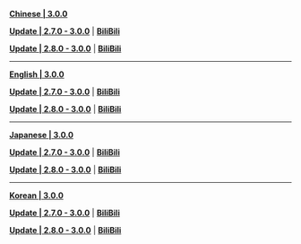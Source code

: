 **[Chinese | 3.0.0](https://autopatchcn.yuanshen.com/client_app/download/pc_zip/20220815143702_i3RDKzdbDWGYYfZZ/Audio_Chinese_3.0.0.zip)**

**[Update | 2.7.0 - 3.0.0](https://autopatchcn.yuanshen.com/client_app/update/hk4e_cn/18/zh-cn_2.7.0_3.0.0_hdiff_U5s7ShiHnT8M0JPq.zip)** | **[BiliBili](https://autopatchcn.yuanshen.com/client_app/update/hk4e_cn/17/zh-cn_2.7.0_3.0.0_hdiff_1aSEfLmIn3uOT4kt.zip)**

**[Update | 2.8.0 - 3.0.0](https://autopatchcn.yuanshen.com/client_app/update/hk4e_cn/18/zh-cn_2.8.0_3.0.0_hdiff_0osJAObthKPmDc3r.zip)** | **[BiliBili](https://autopatchcn.yuanshen.com/client_app/update/hk4e_cn/17/zh-cn_2.8.0_3.0.0_hdiff_LY5lsUiatVRwJqxK.zip)**

---

**[English | 3.0.0](https://autopatchcn.yuanshen.com/client_app/download/pc_zip/20220815143702_i3RDKzdbDWGYYfZZ/Audio_English(US)_3.0.0.zip)**

**[Update | 2.7.0 - 3.0.0](https://autopatchcn.yuanshen.com/client_app/update/hk4e_cn/18/en-us_2.7.0_3.0.0_hdiff_1Bevc4h5Js9U0aNy.zip)** | **[BiliBili](https://autopatchcn.yuanshen.com/client_app/update/hk4e_cn/17/en-us_2.7.0_3.0.0_hdiff_weHp4zLQc6FEuDi9.zip)**

**[Update | 2.8.0 - 3.0.0](https://autopatchcn.yuanshen.com/client_app/update/hk4e_cn/18/en-us_2.8.0_3.0.0_hdiff_qHeyaTLsu6IcEb5J.zip)** | **[BiliBili](https://autopatchcn.yuanshen.com/client_app/update/hk4e_cn/17/en-us_2.8.0_3.0.0_hdiff_vEa4xmsF0nMkzr1c.zip)**

---

**[Japanese | 3.0.0](https://autopatchcn.yuanshen.com/client_app/download/pc_zip/20220815143702_i3RDKzdbDWGYYfZZ/Audio_Japanese_3.0.0.zip)**

**[Update | 2.7.0 - 3.0.0](https://autopatchcn.yuanshen.com/client_app/update/hk4e_cn/18/ja-jp_2.7.0_3.0.0_hdiff_sQ3Snd7JCObwVkpK.zip)** | **[BiliBili](https://autopatchcn.yuanshen.com/client_app/update/hk4e_cn/17/ja-jp_2.7.0_3.0.0_hdiff_DAeHTiYgSQvs7VaN.zip)**

**[Update | 2.8.0 - 3.0.0](https://autopatchcn.yuanshen.com/client_app/update/hk4e_cn/18/ja-jp_2.8.0_3.0.0_hdiff_15hvOf7Fbrslt3W9.zip)** | **[BiliBili](https://autopatchcn.yuanshen.com/client_app/update/hk4e_cn/17/ja-jp_2.8.0_3.0.0_hdiff_h5QT4cdW8zO0nm7p.zip)**

---

**[Korean | 3.0.0](https://autopatchcn.yuanshen.com/client_app/download/pc_zip/20220815143702_i3RDKzdbDWGYYfZZ/Audio_Korean_3.0.0.zip)**

**[Update | 2.7.0 - 3.0.0](https://autopatchcn.yuanshen.com/client_app/update/hk4e_cn/18/ko-kr_2.7.0_3.0.0_hdiff_OEeh67CLowc25ijF.zip)** | **[BiliBili](https://autopatchcn.yuanshen.com/client_app/update/hk4e_cn/17/ko-kr_2.7.0_3.0.0_hdiff_z93U0DrOlkeXoFMJ.zip)**

**[Update | 2.8.0 - 3.0.0](https://autopatchcn.yuanshen.com/client_app/update/hk4e_cn/18/ko-kr_2.8.0_3.0.0_hdiff_iNx3dcsKA81TtRUH.zip)** | **[BiliBili](https://autopatchcn.yuanshen.com/client_app/update/hk4e_cn/17/ko-kr_2.8.0_3.0.0_hdiff_nqTP89urF1Imekd0.zip)**

